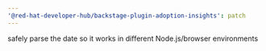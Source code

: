 ```yaml
---
'@red-hat-developer-hub/backstage-plugin-adoption-insights': patch
---
```


safely parse the date so it works in different Node.js/browser environments
